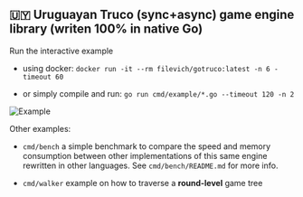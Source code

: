 ## 🇺🇾 Uruguayan Truco (sync+async) game engine library (writen 100% in native Go)

Run the interactive example

  - using docker: `docker run -it --rm filevich/gotruco:latest -n 6 -timeout 60`

  - or simply compile and run: `go run cmd/example/*.go --timeout 120 -n 2`

![Example](https://i.imgur.com/e55VJwh.png "Example")

Other examples:

  - `cmd/bench` a simple benchmark to compare the speed and memory consumption 
  between other implementations of this same engine rewritten in other 
  languages. See `cmd/bench/README.md` for more info. 

  - `cmd/walker` example on how to traverse a **round-level** game tree